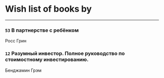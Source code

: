 # Wish list of books by [](https://plus.google.com/u/0/110108278789076439525/)
---

### `53` В партнерстве с ребёнком
Росс Грин

### `12` Разумный инвестор. Полное руководство по стоимостному инвестированию.
Бенджамин Грэм

